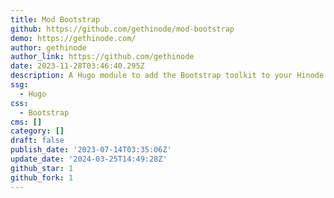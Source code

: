 ```yaml
---
title: Mod Bootstrap
github: https://github.com/gethinode/mod-bootstrap
demo: https://gethinode.com/
author: gethinode
author_link: https://github.com/gethinode
date: 2023-11-28T03:46:40.295Z
description: A Hugo module to add the Bootstrap toolkit to your Hinode site
ssg:
  - Hugo
css:
  - Bootstrap
cms: []
category: []
draft: false
publish_date: '2023-07-14T03:35:06Z'
update_date: '2024-03-25T14:49:28Z'
github_star: 1
github_fork: 1
---
```

